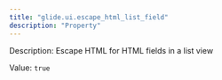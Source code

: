 ```yaml
---
title: "glide.ui.escape_html_list_field"
description: "Property"
---
```


Description: Escape HTML for HTML fields in a list view

Value: `true`